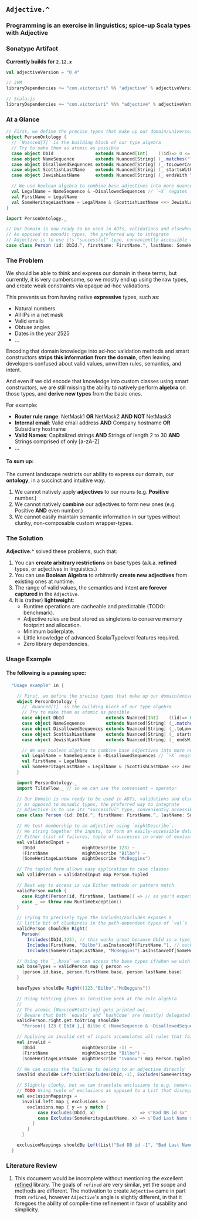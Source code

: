 ## `Adjective.^`

### Programming is an exercise in linguistics; spice-up Scala types with Adjective

### Sonatype Artifact
__Currently builds for `2.12.x`__
```scala
val adjectiveVersion = "0.4"

// JVM
libraryDependencies += "com.victorivri" %% "adjective" % adjectiveVersion

// Scala.js
libraryDependencies += "com.victorivri" %%% "adjective" % adjectiveVersion
```

### At a Glance
```scala
// First, we define the precise types that make up our domain/universe/ontology
object PersonOntology {
  // `Nuanced[T]` is the building block of our type algebra
  // Try to make them as atomic as possible
  case object DbId                extends Nuanced[Int]    ((id)=> 0 <= id && id < 2000000)
  case object NameSequence        extends Nuanced[String] (_.matches("^[A-Z][a-zA-Z]{1,31}$"))
  case object DisallowedSequences extends Nuanced[String] (_.toLowerCase.contains("fbomb"))
  case object ScottishLastName    extends Nuanced[String] (_ startsWith "Mc")
  case object JewishLastName      extends Nuanced[String] (_ endsWith "berg")

  // We use boolean algebra to combine base adjectives into more nuanced adjectives
  val LegalName = NameSequence & ~DisallowedSequences // `~X` negates `X`
  val FirstName = LegalName
  val SomeHeritageLastName = LegalName & (ScottishLastName <+> JewishLastName) // `<+>` stands for Xor, ⊕ is the math notation
}

import PersonOntology._

// Our Domain is now ready to be used in ADTs, validations and elsewhere.
// As opposed to monadic types, the preferred way to integrate
// Adjective is to use its "successful" type, conveniently accessible through `_.^`
case class Person (id: DbId.^, firstName: FirstName.^, lastName: SomeHeritageLastName.^)
```

### The Problem

We should be able to think and express our domain in these terms, but currently, it is very cumbersome, so we mostly end up
using the raw types, and create weak constraints via opaque ad-hoc validations.

This prevents us from having native __expressive__ types, such as:

- Natural numbers
- All IPs in a net mask 
- Valid emails
- Obtuse angles
- Dates in the year 2525
- ...

Encoding that domain knowledge into ad-hoc validation methods and smart constructors __strips this information from the domain__, 
often leaving developers confused about valid values, unwritten rules, semantics, and intent. 

And even if we did encode that knowledge into custom classes using smart constructors, we are still missing the ability 
to natively perform __algebra__ on those types, and __derive new types__ from the basic ones.

For example:

- __Router rule range__: NetMask1 __OR__ NetMask2 __AND NOT__ NetMask3
- __Internal email__: Valid email address __AND__ Company hostname __OR__ Subsidiary hostname
- __Valid Names__: Capitalized strings __AND__ Strings of length 2 to 30 __AND__ Strings comprised of only [a-zA-Z]
- ...

#### To sum up:
The current landscape restricts our ability to express our domain, our __ontology__, in a succinct and intuitive way.

1) We cannot natively apply __adjectives__ to our nouns (e.g. __Positive__ number.)
1) We cannot natively __combine__ our adjectives to form new ones (e.g. Positive __AND__ even number.)
1) We cannot easily maintain semantic information in our types without clunky, non-composable custom wrapper-types.

### The Solution

__Adjective.^__ solved these problems, such that:

1) You can __create arbitrary restrictions__ on base types (a.k.a. __refined__ types, or adjectives in linguistics.)
1) You can use __Boolean Algebra__ to arbitrarily __create new adjectives__ from existing ones at runtime.
1) The range of valid values, the semantics and intent __are forever captured__ in the `Adjective`.
1) It is (rather) __lightweight__:
    - Runtime operations are cacheable and predictable (TODO: benchmark).
    - Adjective rules are best stored as singletons to conserve memory footprint and allocation.
    - Minimum boilerplate. 
    - Little knowledge of advanced Scala/Typelevel features required.
    - Zero library dependencies.

### Usage Example

#### The following is a passing spec:

```scala
  "Usage example" in {

    // First, we define the precise types that make up our domain/universe/ontology
    object PersonOntology {
      // `Nuanced[T]` is the building block of our type algebra
      // Try to make them as atomic as possible
      case object DbId                extends Nuanced[Int]    ((id)=> 0 <= id && id < 2000000)
      case object NameSequence        extends Nuanced[String] (_.matches("^[A-Z][a-zA-Z]{1,31}$"))
      case object DisallowedSequences extends Nuanced[String] (_.toLowerCase.contains("fbomb"))
      case object ScottishLastName    extends Nuanced[String] (_ startsWith "Mc")
      case object JewishLastName      extends Nuanced[String] (_ endsWith "berg")

      // We use boolean algebra to combine base adjectives into more nuanced adjectives
      val LegalName = NameSequence & ~DisallowedSequences // `~X` negates `X`
      val FirstName = LegalName
      val SomeHeritageLastName = LegalName & (ScottishLastName <+> JewishLastName) // `<+>` stands for Xor, ⊕ is the math notation
    }

    import PersonOntology._
    import TildaFlow._ // so we can use the convenient ~ operator

    // Our Domain is now ready to be used in ADTs, validations and elsewhere.
    // As opposed to monadic types, the preferred way to integrate
    // Adjective is to use its "successful" type, conveniently accessible through `_.^`
    case class Person (id: DbId.^, firstName: FirstName.^, lastName: SomeHeritageLastName.^)

    // We test membership to an adjective using `mightDescribe`.
    // We string together the inputs, to form an easily-accessible data structure:
    // Either (list of failures, tuple of successes in order of evaluation)
    val validatedInput =
      (DbId                  mightDescribe 123) ~
      (FirstName             mightDescribe "Bilbo") ~
      (SomeHeritageLastName  mightDescribe "McBeggins")

    // The tupled form allows easy application to case classes
    val validPerson = validatedInput map Person.tupled

    // Best way to access is via Either methods or pattern match
    validPerson match {
      case Right(Person(id, firstName, lastName)) => // as you'd expect
      case _ => throw new RuntimeException()
    }

    // Trying to precisely type the Includes/Excludes exposes a
    // little bit of clunkiness in the path-dependent types of `val`s
    validPerson shouldBe Right(
      Person(
        Includes(DbId,123), // this works great because DbId is a type, not a `val`
        Includes(FirstName, "Bilbo").asInstanceOf[FirstName.^], // ouch!
        Includes(SomeHeritageLastName, "McBeggins").asInstanceOf[SomeHeritageLastName.^])) // one more ouch.

    // Using the `_.base` we can access the base types if/when we wish
    val baseTypes = validPerson map { person =>
      (person.id.base, person.firstName.base, person.lastName.base)
    }

    baseTypes shouldBe Right((123,"Bilbo","McBeggins"))

    // Using toString gives an intuitive peek at the rule algebra
    //
    // The atomic [Nuanced#toString] gets printed out.
    // Beware that both `equals` and `hashCode` are (mostly) delegated to the `toString` implementation
    validPerson.right.get.toString shouldBe
      "Person({ 123 ∈ DbId },{ Bilbo ∈ (NameSequence & ~DisallowedSequences) },{ McBeggins ∈ ((NameSequence & ~DisallowedSequences) & (ScottishLastName ⊕ JewishLastName)) })"

    // Applying an invalid set of inputs accumulates all rules that failed
    val invalid =
      (DbId                  mightDescribe -1) ~
      (FirstName             mightDescribe "Bilbo") ~
      (SomeHeritageLastName  mightDescribe "Ivanov") map Person.tupled

    // We can access the failures to belong to an adjective directly
    invalid shouldBe Left(List(Excludes(DbId,-1), Excludes(SomeHeritageLastName, "Ivanov")))

    // Slightly clunky, but we can translate exclusions to e.g. human-readable validation strings - or anything else
    // TODO Using tuple of exclusions as opposed to a List that disregards types would make it easier.
    val exclusionMappings =
      invalid.left.map { exclusions =>
        exclusions.map { y => y match {
            case Excludes(DbId, x)                 => s"Bad DB id $x"
            case Excludes(SomeHeritageLastName, x) => s"Bad Last Name $x"
          }
        }
      }

    exclusionMappings shouldBe Left(List("Bad DB id -1", "Bad Last Name Ivanov"))
  }

```

### Literature Review

1) This document would be incomplete without mentioning the excellent [refined](https://github.com/fthomas/refined)
library. The goals of `refined` are very similar, yet the scope and methods are different. The motivation to create
`Adjective` came in part from `refined`, however `Adjective`'s angle is slightly different, in that it foregoes the ability of compile-time refinement in favor of usability and simplicity.
